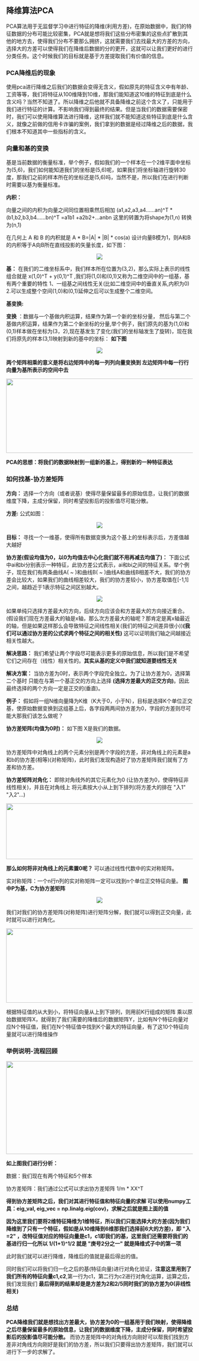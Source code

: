 ## 降维算法PCA

PCA算法用于无监督学习中进行特征的降维(利用方差)，在原始数据中，我们的特征数据的分布可能比较密集，PCA就是想将我们这些分布密集的这些点扩散到其他的地方去，使得我们分布不要那么拥挤，这就需要我们去找最大的方差的方向，选择大的方差可以使得我们在降维后数据的分的更开，这就可以让我们更好的进行分类任务。这个时候我们的目标就是基于方差提取我们有价值的信息。

### PCA降维后的现象

使用pca进行降维之后我们的数据会变得无含义，假如原先的特征含义中有年龄、工资等等，我们将特征从100维降到10维，那我们能知道这10维的特征到底是什么含义吗？当然不知道了。所以降维之后他就不具备降维之前这个含义了，只能用于我们进行特征的计算。不影响我们得到最终的结果。但是当我们的数据需要保密时，我们可以使用降维算法进行降维，这样我们就不能知道这些特征到底是什么含义，就像之前做的信用卡诈骗的案例，我们拿到的数据是经过降维之后的数据，我们根本不知道其中一些指标的含义。

### 向量和基的变换

基是当前数据的衡量标准，举个例子，假如我们的一个样本在一个2维平面中坐标为(5,6)，我们如何能知道我们的坐标是(5,6)呢，如果我们将坐标轴进行旋转30度，那我们之前的样本所在的坐标还是(5,6)吗，当然不是，所以我们在进行判断时需要以基为衡量标准。

__内积：__

向量之间的内积为向量之间同位置相乘然后相加 (a1,a2,a3,a4......an)^T  *  (b1,b2,b3,b4......bn)^T =a1b1 +a2b2+...anbn  这里的转置为将shape为(1,n) 转换为(n,1)
    
在几何上 A 和 B 的内积就是 A * B=|A| * |B| * cos(a)    设计向量B模为1，则A和B的内积等于A向B所在直线投影的矢量长度，如下图：

<div align=center><img src="https://raw.githubusercontent.com/OneStepAndTwoSteps/data_mining_analysis/master/static/%E9%99%8D%E7%BB%B4PCA/1.png"/></div>


__基：__ 在我们的二维坐标系中，我们样本所在位置为(3,2)，那么实际上表示的线性组合就是 x(1,0)^T + y(0,1)^T ,我们将(1,0)和(0,1)又称为二维空间中的一组基，基有两个重要的特性 1、一组基之间线性无关(比如二维空间中的垂直关系,内积为0) 2.可以生成整个空间(1,0)和(0,1)延伸之后可以生成整个二维空间。

__基变换:__

__变换__ ：数据与一个基做内积运算，结果作为第一个新的坐标分量， 然后与第二个基做内积运算，结果作为第二个新坐标的分量,举个例子，我们原先的基为(1,0)和(0,1)样本做在坐标为(3，2),现在基发生了变化(我们的坐标轴发生了旋转)，现在我们将原先的样本(3,1)映射到新的基中的坐标： __如下图__

<div align=center><img src="https://raw.githubusercontent.com/OneStepAndTwoSteps/data_mining_analysis/master/static/%E9%99%8D%E7%BB%B4PCA/2.png"/></div>

__两个矩阵相乘的意义是将右边矩阵中的每一列列向量变换到 左边矩阵中每一行行向量为基所表示的空间中去__

<div align=center><img width="600" height="200" src="https://raw.githubusercontent.com/OneStepAndTwoSteps/data_mining_analysis/master/static/%E9%99%8D%E7%BB%B4PCA/3.png"/></div>


__PCA的思想：将我们的数据映射到一组新的基上，得到新的一种特征表达__


### 如何找基-协方差矩阵

__方向：__ 选择一个方向（或者说基）使得尽量保留最多的原始信息，让我们的数据维度下降，主成分保留，同时希望投影后的投影值尽可能分散。

__方差:__ 公式如图：

<div align=center><img src="https://raw.githubusercontent.com/OneStepAndTwoSteps/data_mining_analysis/master/static/%E9%99%8D%E7%BB%B4PCA/4.png"/></div>


__目标：__ 寻找一个一维基，使得所有数据变换为这个基上的坐标表示后，方差值越大越好

__协方差(假设均值为0，以0为均值去中心化我们就不用再减去均值了)：__ 下面公式中ai和bi分别表示一种特征，此协方差公式表示，ai和bi之间的特征关系。举个例子，现在我们有两条曲线A( ~ )和曲线B( ~ )曲线A和曲线B相差不大，我们的协方差会比较大，如果我们的曲线相差较大，我们的协方差较小，协方差取值在[-1,1]之间，越趋近于1表示特征之间区别越大。

<div align=center><img src="https://raw.githubusercontent.com/OneStepAndTwoSteps/data_mining_analysis/master/static/%E9%99%8D%E7%BB%B4PCA/5.png"/></div>


如果单纯只选择方差最大的方向，后续方向应该会和方差最大的方向接近重合。(假设我们现在方差最大的轴是x轴，那么次方差最大的轴呢？那肯定是离x轴最近的轴，但是如果这样那么会导致特征之间线性相关(我们的特征之间差异很小))__(我们可以通过协方差的公式求两个特征之间的相关性)__ 这可以证明我们轴之间越接近相关性越大。

__解决思路：__ 我们希望让两个字段尽可能表示更多的原始信息，所以我们是不希望它们之间存在（线性）相关性的。__其实从基的定义中我们就知道要线性无关__

__解决方案：__ 当协方差为0时，表示两个字段完全独立。为了让协方差为0，选择第二个基时 只能在与第一个基正交的方向上选择 __(选择方差最大的正交方向)__。因此最终选择的两个方向一定是正交的(垂直)。

__例子：__ 假如将一组N维向量降为K维（K大于0，小于N），目标是选择K个单位正交基，使原始数据变换到这组基上后，各字段两两间协方差为0，字段的方差则尽可能大那我们该怎么做呢？

__协方差矩阵(均值为0时)：__ 如下图 X是我们的数据。 

<div align=center><img src="https://raw.githubusercontent.com/OneStepAndTwoSteps/data_mining_analysis/master/static/%E9%99%8D%E7%BB%B4PCA/6.png"/></div>



协方差矩阵中对角线上的两个元素分别是两个字段的方差，非对角线上的元素是a和b的协方差(相等)(对称矩阵)，此时我们发现构造好了协方差矩阵我们就有了方差和协方差。


__协方差矩阵对角化：__ 即除对角线外的其它元素化为0 (让协方差为0，使得特征非线性相关)，并且在对角线上 将元素按大小从上到下排列(将方差大的排在 "入1" "入2"...)

<div align=center><img width="600" height="150" src="https://raw.githubusercontent.com/OneStepAndTwoSteps/data_mining_analysis/master/static/%E9%99%8D%E7%BB%B4PCA/7.png"/></div>


__那么如何将非对角线上的元素置0呢？__ 可以通过线性代数中的实对称矩阵。

实对称矩阵：一个n行n列的实对称矩阵一定可以找到n个单位正交特征向量。 __图中P为基，C为协方差矩阵__

<div align=center><img src="https://raw.githubusercontent.com/OneStepAndTwoSteps/data_mining_analysis/master/static/%E9%99%8D%E7%BB%B4PCA/8.png"/></div>

我们对我们的协方差矩阵(对称矩阵)进行矩阵分解，我们就可以得到正交向量，此时就可以进行对角化。

<div align=center><img width="600" height="200" src="https://raw.githubusercontent.com/OneStepAndTwoSteps/data_mining_analysis/master/static/%E9%99%8D%E7%BB%B4PCA/9.png"/></div>


根据特征值的从大到小，将特征向量从上到下排列，则用前K行组成的矩阵 乘以原始数据矩阵X，就得到了我们需要的降维后的数据矩阵Y，比如有N个特征向量对应N个特征值，我们在N个特征值中找到K个最大的特征向量，有了这10个特征向量就可以进行降维操作



### 举例说明-流程回顾

<div align=center><img width="650" height="250" src="https://raw.githubusercontent.com/OneStepAndTwoSteps/data_mining_analysis/master/static/%E9%99%8D%E7%BB%B4PCA/10.png"/></div>

__如上图我们进行分析：__

数据：我们现在有两个特征和5个样本

协方差矩阵：我们通过公式可以求出协方差矩阵 1/m * XX^T

__得到协方差矩阵之后，我们对其进行特征值和特征向量的求解 可以使用numpy工具：eig_val, eig_vec = np.linalg.eig(cov)，求解之后就是图上面的值__

__因为这里我们要将2维特征降维为1维特征，所以我们只能选择大的方差(因为我们降维到了只有一个特征，假如是从10维降到6维那我们选择前6大的方差)，即 "入=2" ，改特征值对应的特征向量是c1，c1即我们的基，这里我们还需要将我们的基进行归一化所以 1/(1+1)^1/2 就是 "庚号2分之一" 就是降维式子中的第一项__

此时我们就可以进行降维，降维后的值就是最后得出的值。

同时我们可以将我们归一化之后的基(特征向量)进行对角化验证，__注意这里用到了我们所有的特征向量c1,c2__,第一行为c1，第二行为c2进行对角化运算，运算之后，我们发现我们 __最后得到的结果却是是方差为2和2/5同时我们的协方差为0(非线性相关)__



### 总结

__PCA降维我们就是想找出方差最大，协方差为0的一组基用于我们映射，使得降维之后尽量保留最多的原始信息，让我们的数据维度下降，主成分保留，同时希望投影后的投影值尽可能分散。__
而协方差矩阵中的对角线方向刚好可以帮我们找到方差非对角线方向刚好是我们的协方差，所以我们只要得出协方差矩阵，我们就可以进行下一步的求解了。


